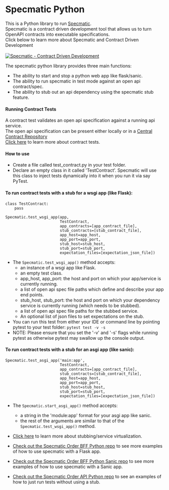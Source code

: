 # Specmatic Python
This is a Python library to run [Specmatic](https://specmatic.in).  
Specmatic is a contract driven development tool that allows us to turn OpenAPI contracts into executable specifications.
<br/>Click below to learn more about Specmatic and Contract Driven Development<br/><br/>
[![Specmatic - Contract Driven Development](https://img.youtube.com/vi/3HPgpvd8MGg/0.jpg)](https://www.youtube.com/watch?v=3HPgpvd8MGg "Specmatic - Contract Driven Development")

  The specmatic python library provides three main functions:
  - The ability to start and stop a python web app like flask/sanic.
  - The ability to run specmatic in test mode against an open api contract/spec.
  - The ability to stub out an api dependency using the specmatic stub feature.

#### Running Contract Tests
A contract test validates an open api specification against a running api service.  
The open api specification can be present either locally or in a [Central Contract Repository](https://specmatic.in/documentation/central_contract_repository.html)  
[Click here](https://specmatic.in/documentation/contract_tests.html) to learn more about contract tests.  

#### How to use
- Create a file called test_contract.py in your test folder.  
- Declare an empty class in it called 'TestContract'.
  Specmatic will use this class to inject tests dynamically into it when you run it via say PyTest.

#### To run contract tests with a stub for a wsgi app (like Flask):  
``````
class TestContract:
    pass
    
Specmatic.test_wsgi_app(app,
                        TestContract,
                        app_contracts=[app_contract_file],
                        stub_contracts=[stub_contract_file],
                        app_host=app_host,
                        app_port=app_port,
                        stub_host=stub_host,
                        stub_port=stub_port,
                        expectation_files=[expectation_json_file])
`````` 

- The ``````Specmatic.test_wsgi_app()`````` method accepts:
  - an instance of a wsgi app like Flask. 
  - an empty test class.
  - app_host, app_port: the host and port on which your app/service is currently running.
  - a list of open api spec file paths which define and describe your app end points.
  - stub_host, stub_port: the host and port on which your dependency service is currently running (which needs to be stubbed).  
  - a list of open api spec file paths for the stubbed service.  
  - An optional list of json files to set expectations on the stub.
-  You can run this test from either your IDE or command line by pointing pytest to your test folder:
   ``````pytest test -v -s``````  
- NOTE: Please ensure that you set the '-v' and '-s' flags while running pytest as otherwise pytest may swallow up the console output.

#### To run contract tests with a stub for an asgi app (like sanic):
``````
Specmatic.test_asgi_app('main:app',
                        TestContract,
                        app_contracts=[app_contract_file],
                        stub_contracts=[stub_contract_file],
                        app_host=app_host,
                        app_port=app_port,
                        stub_host=stub_host,
                        stub_port=stub_port,
                        expectation_files=[expectation_json_file])
``````
- The ``````Specmatic.start_asgi_app()`````` method accepts:
  - a string in the 'module:app' format for your asgi app like sanic.
  - the rest of the arguments are similar to that of the ``````Specmatic.test_wsgi_app()`````` method.


- [Click here](https://specmatic.in/documentation/service_virtualization_tutorial.html) to learn more about stubbing/service virtualization.
- [Check out the Specmatic Order BFF Python repo](https://github.com/znsio/specmatic-order-bff-python/) to see more examples of how to use specmatic with a Flask app.  
- [Check out the Specmatic Order BFF Python Sanic repo](https://github.com/znsio/specmatic-order-bff-python-sanic/) to see more examples of how to use specmatic with a Sanic app.  
- [Check out the Specmatic Order API Python repo](https://github.com/znsio/specmatic-order-api-python/) to see an examples of how to just run tests without using a stub.  




  
